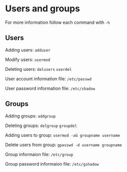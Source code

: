 # Users and groups
For more information follow each command with `-h`

## Users
Adding users: `adduser`

Modify users: `usermod`

Deleting users: `delusers` `userdel`

User account information file: `/etc/passwd`

User password information file: `/etc/shadow`


## Groups
Adding groups: `addgroup`

Deleting groups: `delgroup` `groupdel`

Adding users to group: `usermod -aG groupname username`

Delete users from group: `gpasswd -d username groupname`

Group informaion file: `/etc/group`

Group password informaion file: `/etc/gshadow`
